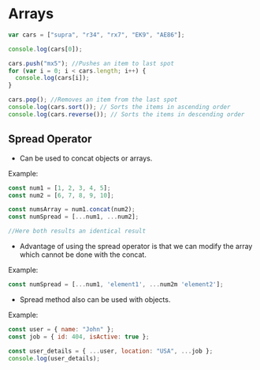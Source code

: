 # Arrays

```javascript
var cars = ["supra", "r34", "rx7", "EK9", "AE86"];

console.log(cars[0]);

cars.push("mx5"); //Pushes an item to last spot
for (var i = 0; i < cars.length; i++) {
  console.log(cars[i]);
}

cars.pop(); //Removes an item from the last spot
console.log(cars.sort()); // Sorts the items in ascending order
console.log(cars.reverse()); // Sorts the items in descending order
```

## Spread Operator

- Can be used to concat objects or arrays.

Example:

```javascript
const num1 = [1, 2, 3, 4, 5];
const num2 = [6, 7, 8, 9, 10];

const numsArray = num1.concat(num2);
const numSpread = [...num1, ...num2];

//Here both results an identical result
```

- Advantage of using the spread operator is that we can modify the array which cannot be done with the concat.

Example:

```javascript
const numSpread = [...num1, 'element1', ...num2m 'element2'];
```

- Spread method also can be used with objects.

Example:

```javascript
const user = { name: "John" };
const job = { id: 404, isActive: true };

const user_details = { ...user, location: "USA", ...job };
console.log(user_details);
```
